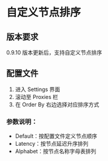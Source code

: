 # 自定义节点排序

## 版本要求

0.9.10 版本更新后，支持自定义节点排序

## 配置文件

1. 进入 Settings 界面
2. 滚动至 Proxies 栏
3. 在 Order By 右边选择对应排序方式

### 参数说明：

* Default：按配置文件定义节点顺序
* Latency：按节点延迟升序排列
* Alphabet：按节点名称字母表排列